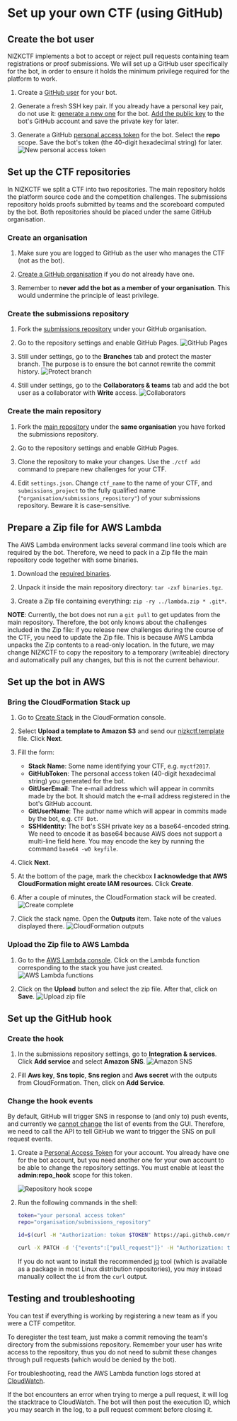# Set up your own CTF (using GitHub)


## Create the bot user

NIZKCTF implements a bot to accept or reject pull requests containing team registrations or proof submissions. We will set up a GitHub user specifically for the bot, in order to ensure it holds the minimum privilege required for the platform to work.

1. Create a [GitHub user](https://github.com/join) for your bot.

2. Generate a fresh SSH key pair. If you already have a personal key pair, do not use it: [generate a new one](https://help.github.com/articles/generating-a-new-ssh-key-and-adding-it-to-the-ssh-agent/#generating-a-new-ssh-key) for the bot. [Add the public key](https://help.github.com/articles/adding-a-new-ssh-key-to-your-github-account/) to the bot's GitHub account and save the private key for later.

3. Generate a GitHub [personal access token](https://github.com/settings/tokens/new) for the bot. Select the **repo** scope. Save the bot's token (the 40-digit hexadecimal string) for later.
   ![New personal access token](github/bot-token.png)


## Set up the CTF repositories

In NIZKCTF we split a CTF into two repositories. The main repository holds the platform source code and the competition challenges. The submissions repository holds proofs submitted by teams and the scoreboard computed by the bot. Both repositories should be placed under the same GitHub organisation.

### Create an organisation

1. Make sure you are logged to GitHub as the user who manages the CTF (not as the bot).

2. [Create a GitHub organisation](https://github.com/organizations/new) if you do not already have one.

3. Remember to **never add the bot as a member of your organisation**. This would undermine the principle of least privilege.


### Create the submissions repository

1. Fork the [submissions repository](https://github.com/pwn2winctf/submissions) under your GitHub organisation.

2. Go to the repository settings and enable GitHub Pages.
   ![GitHub Pages](github/github-pages.png)

3. Still under settings, go to the **Branches** tab and protect the master branch. The purpose is to ensure the bot cannot rewrite the commit history.
   ![Protect branch](github/protect-branch.png)

4. Still under settings, go to the **Collaborators & teams** tab and add the bot user as a collaborator with **Write** access.
   ![Collaborators](github/collaborators.png)


### Create the main repository

1. Fork the [main repository](https://github.com/pwn2winctf/PTE) under the **same organisation** you have forked the submissions repository.

2. Go to the repository settings and enable GitHub Pages.

3. Clone the repository to make your changes. Use the `./ctf add` command to prepare new challenges for your CTF.

5. Edit `settings.json`. Change `ctf_name` to the name of your CTF, and `submissions_project` to the fully qualified name (`"organisation/submissions_repository"`) of your submissions repository. Beware it is case-sensitive.


## Prepare a Zip file for AWS Lambda

The AWS Lambda environment lacks several command line tools which are required by the bot. Therefore, we need to pack in a Zip file the main repository code together with some binaries.

1. Download the [required binaries](https://github.com/pwn2winctf/nizkctf-tutorial/releases/download/20170908/binaries.tgz).

2. Unpack it inside the main repository directory: `tar -zxf binaries.tgz`.

3. Create a Zip file containing everything: `zip -ry ../lambda.zip * .git*`.

**NOTE**: Currently, the bot does not run a `git pull` to get updates from the main repository. Therefore, the bot only knows about the challenges included in the Zip file: if you release new challenges during the course of the CTF, you need to update the Zip file. This is because AWS Lambda unpacks the Zip contents to a read-only location. In the future, we may change NIZKCTF to copy the repository to a temporary (writeable) directory and automatically pull any changes, but this is not the current behaviour.


## Set up the bot in AWS

### Bring the CloudFormation Stack up

1. Go to [Create Stack](https://us-west-2.console.aws.amazon.com/cloudformation/home?region=us-west-2#/stacks/new) in the CloudFormation console.

2. Select **Upload a template to Amazon S3** and send our [nizkctf.template](github/nizkctf.template) file. Click **Next**.

3. Fill the form:
   * **Stack Name**: Some name identifying your CTF, e.g. `myctf2017`.
   * **GitHubToken**: The personal access token (40-digit hexadecimal string) you generated for the bot.
   * **GitUserEmail**: The e-mail address which will appear in commits made by the bot. It should match the e-mail address registered in the bot's GitHub account.
   * **GitUserName**: The author name which will appear in commits made by the bot, e.g. `CTF Bot`.
   * **SSHIdentity**: The bot's SSH private key as a base64-encoded string. We need to encode it as base64 because AWS does not support a multi-line field here. You may encode the key by running the command `base64 -w0 keyfile`.

4. Click **Next**.

5. At the bottom of the page, mark the checkbox **I acknowledge that AWS CloudFormation might create IAM resources**. Click **Create**.

6. After a couple of minutes, the CloudFormation stack will be created.
   ![Create complete](img/create-complete.png)

7. Click the stack name. Open the **Outputs** item. Take note of the values displayed there.
   ![CloudFormation outputs](github/cloudformation-outputs.png)


### Upload the Zip file to AWS Lambda

1. Go to the [AWS Lambda console](https://us-west-2.console.aws.amazon.com/lambda/home?region=us-west-2#/functions). Click on the Lambda function corresponding to the stack you have just created.
   ![AWS Lambda functions](img/aws-lambda-functions.png)

2. Click on the **Upload** button and select the zip file. After that, click on **Save**.
   ![Upload zip file](img/upload-zip.png)


## Set up the GitHub hook

### Create the hook

1. In the submissions repository settings, go to **Integration & services**. Click **Add service** and select **Amazon SNS**.
   ![Amazon SNS](github/sns.png)

2. Fill **Aws key**, **Sns topic**, **Sns region** and **Aws secret** with the outputs from CloudFormation. Then, click on **Add Service**.


### Change the hook events

By default, GitHub will trigger SNS in response to (and only to) push events, and currently we [cannot change](https://stackoverflow.com/a/43522648) the list of events from the GUI. Therefore, we need to call the API to tell GitHub we want to trigger the SNS on pull request events.

1. Create a [Personal Access Token](https://github.com/settings/tokens) for your account. You already have one for the bot account, but you need another one for your own account to be able to change the repository settings. You must enable at least the **admin:repo_hook** scope for this token.

   ![Repository hook scope](github/repo_hook.png)

2. Run the following commands in the shell:
   ```bash
   token="your personal access token"
   repo="organisation/submissions_repository"

   id=$(curl -H "Authorization: token $TOKEN" https://api.github.com/repos/$repo/hooks | jq '.[] | select(.name=="amazonsns") | .id')

   curl -X PATCH -d '{"events":["pull_request"]}' -H "Authorization: token $TOKEN" https://api.github.com/repos/$repo/hooks/$id
   ```
   If you do not want to install the recommended [jq](https://stedolan.github.io/jq/) tool (which is available as a package in most Linux distribution repositories), you may instead manually collect the `id` from the `curl` output.


## Testing and troubleshooting

You can test if everything is working by registering a new team as if you were a CTF competitor.

To deregister the test team, just make a commit removing the team's directory from the submissions repository. Remember your user has write access to the repository, thus you do not need to submit these changes through pull requests (which would be denied by the bot).

For troubleshooting, read the AWS Lambda function logs stored at [CloudWatch](https://us-west-2.console.aws.amazon.com/cloudwatch/home?region=us-west-2#logs:).

If the bot encounters an error when trying to merge a pull request, it will log the stacktrace to CloudWatch. The bot will then post the execution ID, which you may search in the log, to a pull request comment before closing it.
